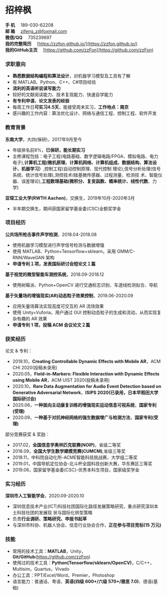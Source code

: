 # 招梓枫
**手   机**&emsp; 189-030-62208  
**邮   箱**&emsp; [zifeng_z@foxmail.com](zifeng_z@foxmail.com)  
**微信/QQ**&emsp; 735239697  
**我的完整简历**&emsp; [https://zzfon.github.io/](https://zzfon.github.io/)  
**我的GitHub主页**&emsp; [https://github.com/zzFon](https://github.com/zzFon)

### 求职意向
* **熟悉数据结构编程和算法设计**，对机器学习模型及工具有了解 
* 有 MATLAB、Python、C++、C#项目经验
* **流利的英语听说读写能力**
* 较好的文献阅读能力、技术复现能力、快速自学能力
* **有专利申请、论文发表的经验**
* 每周工作日**可实习4.5天**，能接受周末实习，**工作地点：南京**
* 感兴趣的工作内容：算法优化设计、网络与通信工程、控制工程、软件开发

### 教育背景
**东南大学**，大四(保研)，2017年9月至今  
* 年级排名前8%，**已保研，能长期实习**
* 主修课程包括：电子工程(电路基础、数字逻辑电路/FPGA、模拟电路、电力电子),**计算机工程(微机原理、计算机网络、计算机组成、数据结构、算法设计、机器学习）**,控制工程(自动控制原理、现代控制 理论),信号分析处理(信号系统、统计信号处理),测控技术(硅基微传感器、过程测量、检测技 术、智能仪器、误差理论),**工程数理基础(微积分、复变函数、概率统计、线性代数**、力学)  
  
**亚琛工业大学(RWTH Aachen)**，交换生，2019年10月-2020年3月  
* 半年期交换生，期间获国家留学基金委(CSC)全额奖学金  

### 项目经历
**公共场所枪击事件声学检测**，2018.04-2018.08
* 使用机器学习模型进行声学信号检测与数据增强
* 使用 MATLAB、Python+Tensorflow+sklearn，采用 GMM/C-RNN/WaveGAN 架构
* **申请专利１项，发表国际研讨会短论文１篇**  
  
**基于视觉的微型智能车测控系统**，2018.09-2018.12
* 使用树莓派、Python+OpenCV 进行交通标志识别、车道线检测拟合、导航  
  
**基于矢量场的增强现实(AR)动态粒子效果控制**，2019.06-2020.09  
* 应用矢量场算法实现高度可交互的 AR 流场效果
* 使用 Unity+Vuforia，用户通过 GUI 控制动态粒子的生成和流动，从而实现复杂有趣的 AR 效果
* **申请专利 1 项，投稿 ACM 会议论文２篇**

### 获奖经历
论文 & 专利：  
* 2019.10，**Creating Controllable Dynamic Effects with Mobile AR**，ACM CHI 2020(投稿未录用)
* 2020.05，**Field-in-Markers: Flexible Interaction with Dynamic Effects using Mobile AR**，ACM UIST 2020(投稿未录用)
* 2020.10，**Rare Data Augmentation for Audio Event Detection based on Generative Adversarial Network**，**ISIPS 2020(已录用，日本早稻田大学国际研讨会)**
* 2020.06，**一种面向主动康复训练的增强现实运动信息可视系统**，**国家专利(受理)** 
* 2020.09，**一种基于对抗神经网络的强生数据增广与检测方法**，**国家专利(受理)**  
  
部分竞赛获奖 & 奖励：  
* 2017.02，**全国信息学奥林匹克联赛(NOIP)**，省级二等奖
* 2018.09，**全国大学生数学建模竞赛(CUMCM)**,省级三等奖
* 2018.11，中科院自动化所-ACME智能科技挑战赛，大学组二等奖
* 2019.01，中国导航定位协会-北斗杯全国科技创新大赛，华东赛区三等奖
* 2019.06，国家留学基金委(CSC)-优秀本科生项目，国家级奖学金

### 实习经历
**深圳市人工智能学会**，2020.09-2020.10 
 * 深圳信息技术产业(ICT)科技社团国际化路径发展策略研究，重点研究深圳本土科技社团的发展现 状与国际化转型策略
 * 负责**行业调研、策略研究、申报书起草**
 * 与深圳市科协、机器人协会、信息行业协会合作，**正在参与项目竞标(15 万元)**

### 技能
* 常用的技术工具：**MATLAB**，Unity，**Git/GitHub**(https://github.com/zzFon)
* 使用过的技术工具：**Python(Tensorflow/sklearn/OpenCV)**，C/C++，Multisim，Quartus，Vivado
* 办公工具：PPT/Excel/Word，Premier，Photoshop
* 语言能力：普通话、粤语、**英语(四级 600+/六级 570+/雅思 7.0)**、德语(基础) 
